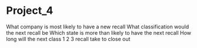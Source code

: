 # Project_4
What company is most likely to have a new recall 
What classification would the next recall be 
Which state is more than likely to have the next recall 
How long will the next class 1 2 3 recall take to close out

